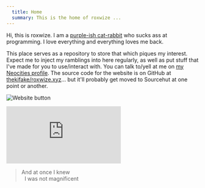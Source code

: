 ```yaml
---
  title: Home
  summary: This is the home of roxwize ...
---
```

Hi, this is <span class="t3t3">roxwize</span>. I am a [purple-ish cat-rabbit](me.html) who sucks ass at programming. I love everything and everything loves me back.

This place serves as a repository to store that which piques my interest. Expect me to inject my ramblings into here regularly, as well as put stuff that I've made for you to use/interact with. You can talk to/yell at me on [my Neocities profile](https://neocities.org/site/hoylecake). The source code for the website is on GitHub at [thekifake/roxwize.xyz](https://github.com/thekifake/roxwize.xyz)... but it'll probably get moved to Sourcehut at one point or another.

<img src="../static/img/button.png" alt="Website button" title="Website button" class="btn" /><br />

<iframe src="https://roxwize.xyz/ext/trlm/?internalstyle=1&incss=%23titleheader%2C%23dontremovemeplease%7Bfont-family%3A%22t3t3%22%7D%23dontremovemeplease%7Bfont-size%3A8pt%7D" frameborder="0" scrolling="no" id="trlm"></iframe>

<blockquote>
  And at once I knew<br />
  &nbsp;&nbsp;I was not magnificent
</blockquote>
